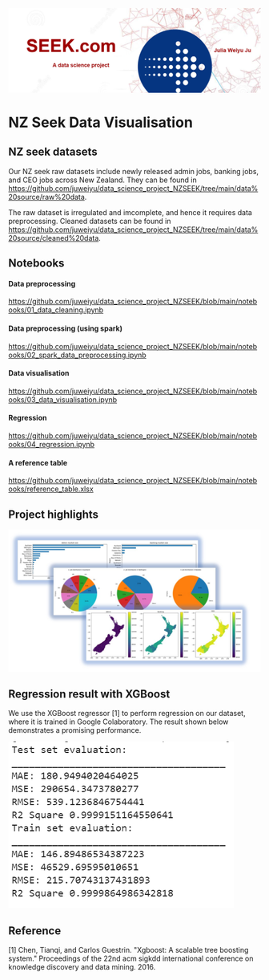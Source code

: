 ![alt text](https://github.com/juweiyu/data_science_project_NZSEEK/blob/main/images/nzseek_logo.jpg)

# NZ Seek Data Visualisation

## NZ seek datasets
Our NZ seek raw datasets include newly released admin jobs, banking jobs, and CEO jobs across New Zealand. They can be found in https://github.com/juweiyu/data_science_project_NZSEEK/tree/main/data%20source/raw%20data.

The raw dataset is irregulated and imcomplete, and hence it requires data preprocessing. Cleaned datasets can be found in  https://github.com/juweiyu/data_science_project_NZSEEK/tree/main/data%20source/cleaned%20data.

## Notebooks
#### Data preprocessing
https://github.com/juweiyu/data_science_project_NZSEEK/blob/main/notebooks/01_data_cleaning.ipynb

#### Data preprocessing (using spark)
https://github.com/juweiyu/data_science_project_NZSEEK/blob/main/notebooks/02_spark_data_preprocessing.ipynb


#### Data visualisation
https://github.com/juweiyu/data_science_project_NZSEEK/blob/main/notebooks/03_data_visualisation.ipynb

#### Regression
https://github.com/juweiyu/data_science_project_NZSEEK/blob/main/notebooks/04_regression.ipynb


#### A reference table
https://github.com/juweiyu/data_science_project_NZSEEK/blob/main/notebooks/reference_table.xlsx

## Project highlights

![alt text](https://github.com/juweiyu/data_science_project_NZSEEK/blob/main/images/highlights.jpg)

## Regression result with XGBoost
We use the XGBoost regressor [1] to perform regression on our dataset, where it is trained in Google Colaboratory. The result shown below demonstrates a promising performance. 

![alt text](https://github.com/juweiyu/data_science_project_NZSEEK/blob/main/images/result_boost.png)


## Reference
[1] Chen, Tianqi, and Carlos Guestrin. "Xgboost: A scalable tree boosting system." Proceedings of the 22nd acm sigkdd international conference on knowledge discovery and data mining. 2016.

